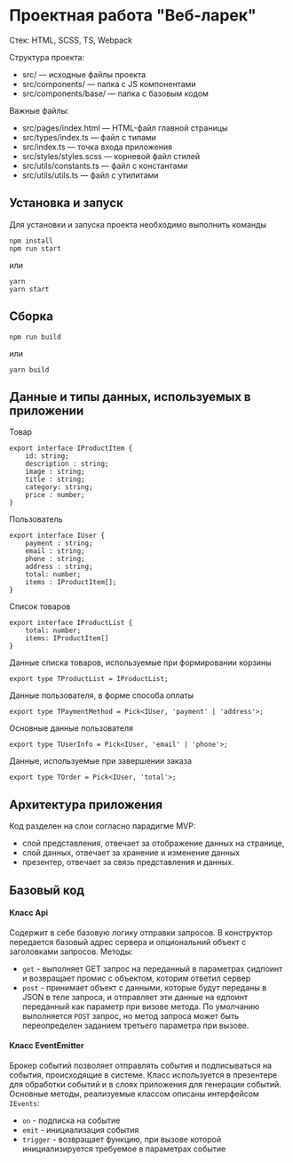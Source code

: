 # Проектная работа "Веб-ларек"

Стек: HTML, SCSS, TS, Webpack

Структура проекта:
- src/ — исходные файлы проекта
- src/components/ — папка с JS компонентами
- src/components/base/ — папка с базовым кодом

Важные файлы:
- src/pages/index.html — HTML-файл главной страницы
- src/types/index.ts — файл с типами
- src/index.ts — точка входа приложения
- src/styles/styles.scss — корневой файл стилей
- src/utils/constants.ts — файл с константами
- src/utils/utils.ts — файл с утилитами

## Установка и запуск
Для установки и запуска проекта необходимо выполнить команды

```
npm install
npm run start
```

или

```
yarn
yarn start
```
## Сборка

```
npm run build
```

или

```
yarn build
```

## Данные и типы данных, используемых в приложении

Товар

```
export interface IProductItem {
    id: string;
    description : string;
    image : string;
    title : string;
    category: string;
    price : number;
}
```

Пользователь 

```
export interface IUser {
    payment : string;
    email : string;
    phone : string;
    address : string;
    total: number;
    items : IProductItem[];
}
```

Список товаров 

```
export interface IProductList {
    total: number;
    items: IProductItem[]
}
```
Данные списка товаров, используемые при формировании корзины

```
export type TProductList = IProductList;
```

Данные пользователя, в форме способа оплаты 

```
export type TPaymentMethod = Pick<IUser, 'payment' | 'address'>;
```

Основные данные пользователя 

```
export type TUserInfo = Pick<IUser, 'email' | 'phone'>;
```

Данные, используемые при завершении заказа

```
export type TOrder = Pick<IUser, 'total'>;
```


## Архитектура приложения 

Код разделен на слои согласно парадигме MVP:
- слой представления, отвечает  за отображение данных на странице,
- слой данных, отвечает за хранение и изменение данных
- презентер, отвечает за связь представления и данных.

## Базовый код

#### Класс Арі
Содержит в себе базовую логику отправки запросов. В конструктор передается базовый адрес сервера и опциональний объект с заголовками запросов.
Методы:
- `get` - выполняет GET запрос на переданный в параметрах сидпоинт и возвращает промис с объектом, которим ответил сервер
- `post` - принимает объект с данными, которые будут переданы в JSON в теле запроса, и отправляет эти данные на едпоинт переданный как параметр при визове метода. По умолчанию выполняется `POST` запрос, но метод запроса может быть переопределен заданием третьего параметра при вызове.

#### Класс EventEmitter
Брокер событий позволяет отправлять события и подписываться на события, происходящие в системе. Класс используется в презентере для обработки событий и в слоях приложения для генерации событий.
Основные методы, реализуемые классом описаны интерфейсом `IEvents`:
- `on` - подписка на событие
- `emit` - инициализация события
- `trigger` - возвращает функцию, при вызове которой инициализируется требуемое в параметрах событие

